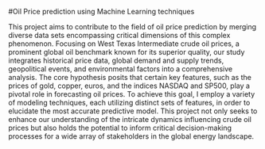 #Oil Price prediction using Machine Learning techniques

This project aims to contribute to the field of oil price prediction by merging diverse data sets encompassing critical dimensions of this complex phenomenon. Focusing on West Texas Intermediate crude oil prices, a prominent global oil benchmark known for its superior quality, our study integrates historical price data, global demand and supply trends, geopolitical events, and environmental factors into a comprehensive analysis. The core hypothesis posits that certain key features, such as the prices of gold, copper, euros, and the indices NASDAQ and SP500, play a pivotal role in forecasting oil prices. To achieve this goal, I employ a variety of modeling techniques, each utilizing distinct sets of features, in order to elucidate the most accurate predictive model. This project not only seeks to enhance our understanding of the intricate dynamics influencing crude oil prices but also holds the potential to inform critical decision-making processes for a wide array of stakeholders in the global energy landscape.
